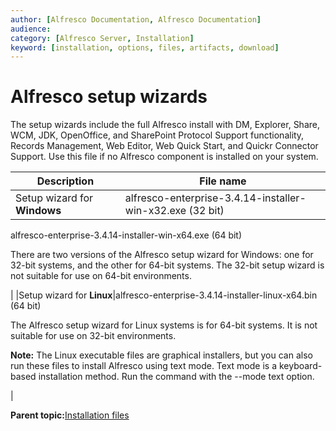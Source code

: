 ```yaml
---
author: [Alfresco Documentation, Alfresco Documentation]
audience: 
category: [Alfresco Server, Installation]
keyword: [installation, options, files, artifacts, download]
---
```


# Alfresco setup wizards

The setup wizards include the full Alfresco install with DM, Explorer, Share, WCM, JDK, OpenOffice, and SharePoint Protocol Support functionality, Records Management, Web Editor, Web Quick Start, and Quickr Connector Support. Use this file if no Alfresco component is installed on your system.

|Description|File name|
|-----------|---------|
|Setup wizard for **Windows**|alfresco-enterprise-3.4.14-installer-win-x32.exe \(32 bit\)

 alfresco-enterprise-3.4.14-installer-win-x64.exe \(64 bit\)

 There are two versions of the Alfresco setup wizard for Windows: one for 32-bit systems, and the other for 64-bit systems. The 32-bit setup wizard is not suitable for use on 64-bit environments.

|
|Setup wizard for **Linux**|alfresco-enterprise-3.4.14-installer-linux-x64.bin \(64 bit\)

 The Alfresco setup wizard for Linux systems is for 64-bit systems. It is not suitable for use on 32-bit environments.

 **Note:** The Linux executable files are graphical installers, but you can also run these files to install Alfresco using text mode. Text mode is a keyboard-based installation method. Run the command with the --mode text option.

|

**Parent topic:**[Installation files](../concepts/what-to-install-b3.md)


